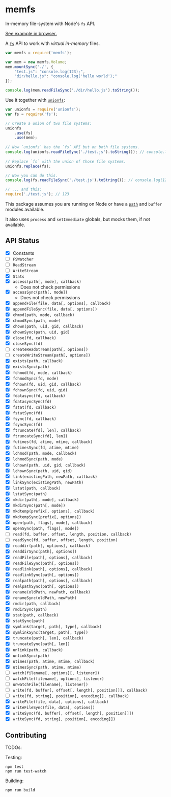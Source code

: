 # memfs

In-memory file-system with Node's `fs` API.

[See example in browser.](https://jsfiddle.net/6a96vLoj/2/)

A [`fs`](https://nodejs.org/api/fs.html) API to work with *virtual in-memory* files.

```javascript
var memfs = require('memfs');

var mem = new memfs.Volume;
mem.mountSync('./', {
    "test.js": "console.log(123);",
    "dir/hello.js": "console.log('hello world');"
});

console.log(mem.readFileSync('./dir/hello.js').toString());
```

Use it together with [`unionfs`](http://www.npmjs.com/package/unionfs):

```javascript
var unionfs = require('unionfs');
var fs = require('fs');

// Create a union of two file systems:
unionfs
    .use(fs)
    .use(mem);
    
// Now `unionfs` has the `fs` API but on both file systems.
console.log(unionfs.readFileSync('./test.js').toString()); // console.log(123);
    
// Replace `fs` with the union of those file systems.
unionfs.replace(fs);

// Now you can do this.
console.log(fs.readFileSync('./test.js').toString()); // console.log(123);

// ... and this:
require('./test.js'); // 123

```

This package assumes you are running on Node or have a
[`path`](https://www.npmjs.com/package/path) and `buffer` modules available.

It also uses `process` and `setImmediate` globals, but mocks them, if not
available.

## API Status

 - [x] Constants
 - [ ] `FSWatcher`
 - [ ] `ReadStream`
 - [ ] `WriteStream`
 - [x] `Stats`
 - [x] `access(path[, mode], callback)`
   - Does not check permissions
 - [x] `accessSync(path[, mode])`
   - Does not check permissions
 - [x] `appendFile(file, data[, options], callback)`
 - [x] `appendFileSync(file, data[, options])`
 - [x] `chmod(path, mode, callback)`
 - [x] `chmodSync(path, mode)`
 - [x] `chown(path, uid, gid, callback)`
 - [x] `chownSync(path, uid, gid)`
 - [x] `close(fd, callback)`
 - [x] `closeSync(fd)`
 - [ ] `createReadStream(path[, options])`
 - [ ] `createWriteStream(path[, options])`
 - [x] `exists(path, callback)`
 - [x] `existsSync(path)`
 - [x] `fchmod(fd, mode, callback)`
 - [x] `fchmodSync(fd, mode)`
 - [x] `fchown(fd, uid, gid, callback)`
 - [x] `fchownSync(fd, uid, gid)`
 - [x] `fdatasync(fd, callback)`
 - [x] `fdatasyncSync(fd)`
 - [x] `fstat(fd, callback)`
 - [x] `fstatSync(fd)`
 - [x] `fsync(fd, callback)`
 - [x] `fsyncSync(fd)`
 - [x] `ftruncate(fd[, len], callback)`
 - [x] `ftruncateSync(fd[, len])`
 - [x] `futimes(fd, atime, mtime, callback)`
 - [x] `futimesSync(fd, atime, mtime)`
 - [x] `lchmod(path, mode, callback)`
 - [x] `lchmodSync(path, mode)`
 - [x] `lchown(path, uid, gid, callback)`
 - [x] `lchownSync(path, uid, gid)`
 - [x] `link(existingPath, newPath, callback)`
 - [x] `linkSync(existingPath, newPath)`
 - [x] `lstat(path, callback)`
 - [x] `lstatSync(path)`
 - [x] `mkdir(path[, mode], callback)`
 - [x] `mkdirSync(path[, mode])`
 - [x] `mkdtemp(prefix[, options], callback)`
 - [x] `mkdtempSync(prefix[, options])`
 - [x] `open(path, flags[, mode], callback)`
 - [x] `openSync(path, flags[, mode])`
 - [ ] `read(fd, buffer, offset, length, position, callback)`
 - [ ] `readSync(fd, buffer, offset, length, position)`
 - [x] `readdir(path[, options], callback)`
 - [x] `readdirSync(path[, options])`
 - [x] `readFile(path[, options], callback)`
 - [x] `readFileSync(path[, options])`
 - [x] `readlink(path[, options], callback)`
 - [x] `readlinkSync(path[, options])`
 - [x] `realpath(path[, options], callback)`
 - [x] `realpathSync(path[, options])`
 - [x] `rename(oldPath, newPath, callback)`
 - [x] `renameSync(oldPath, newPath)`
 - [x] `rmdir(path, callback)`
 - [x] `rmdirSync(path)`
 - [x] `stat(path, callback)`
 - [x] `statSync(path)`
 - [x] `symlink(target, path[, type], callback)`
 - [x] `symlinkSync(target, path[, type])`
 - [x] `truncate(path[, len], callback)`
 - [x] `truncateSync(path[, len])`
 - [x] `unlink(path, callback)`
 - [x] `unlinkSync(path)`
 - [x] `utimes(path, atime, mtime, callback)`
 - [x] `utimesSync(path, atime, mtime)`
 - [ ] `watch(filename[, options][, listener])`
 - [ ] `watchFile(filename[, options], listener)`
 - [ ] `unwatchFile(filename[, listener])`
 - [ ] `write(fd, buffer[, offset[, length[, position]]], callback)`
 - [ ] `write(fd, string[, position[, encoding]], callback)`
 - [x] `writeFile(file, data[, options], callback)`
 - [x] `writeFileSync(file, data[, options])`
 - [x] `writeSync(fd, buffer[, offset[, length[, position]]])`
 - [x] `writeSync(fd, string[, position[, encoding]])`

## Contributing

TODOs:


Testing:

    npm test
    npm run test-watch

Building:

    npm run build
